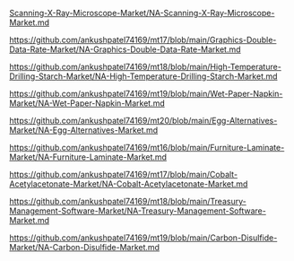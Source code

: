 <p><a href="Scanning-X-Ray-Microscope-Market/NA-Scanning-X-Ray-Microscope-Market.md">Scanning-X-Ray-Microscope-Market/NA-Scanning-X-Ray-Microscope-Market.md</a></p><p><a href="https://github.com/ankushpatel74169/mt17/blob/main/Graphics-Double-Data-Rate-Market/NA-Graphics-Double-Data-Rate-Market.md">https://github.com/ankushpatel74169/mt17/blob/main/Graphics-Double-Data-Rate-Market/NA-Graphics-Double-Data-Rate-Market.md</a></p><p><a href="https://github.com/ankushpatel74169/mt18/blob/main/High-Temperature-Drilling-Starch-Market/NA-High-Temperature-Drilling-Starch-Market.md">https://github.com/ankushpatel74169/mt18/blob/main/High-Temperature-Drilling-Starch-Market/NA-High-Temperature-Drilling-Starch-Market.md</a></p><p><a href="https://github.com/ankushpatel74169/mt19/blob/main/Wet-Paper-Napkin-Market/NA-Wet-Paper-Napkin-Market.md">https://github.com/ankushpatel74169/mt19/blob/main/Wet-Paper-Napkin-Market/NA-Wet-Paper-Napkin-Market.md</a></p><p><a href="https://github.com/ankushpatel74169/mt20/blob/main/Egg-Alternatives-Market/NA-Egg-Alternatives-Market.md">https://github.com/ankushpatel74169/mt20/blob/main/Egg-Alternatives-Market/NA-Egg-Alternatives-Market.md</a></p><p><a href="https://github.com/ankushpatel74169/mt16/blob/main/Furniture-Laminate-Market/NA-Furniture-Laminate-Market.md">https://github.com/ankushpatel74169/mt16/blob/main/Furniture-Laminate-Market/NA-Furniture-Laminate-Market.md</a></p><p><a href="https://github.com/ankushpatel74169/mt17/blob/main/Cobalt-Acetylacetonate-Market/NA-Cobalt-Acetylacetonate-Market.md">https://github.com/ankushpatel74169/mt17/blob/main/Cobalt-Acetylacetonate-Market/NA-Cobalt-Acetylacetonate-Market.md</a></p><p><a href="https://github.com/ankushpatel74169/mt18/blob/main/Treasury-Management-Software-Market/NA-Treasury-Management-Software-Market.md">https://github.com/ankushpatel74169/mt18/blob/main/Treasury-Management-Software-Market/NA-Treasury-Management-Software-Market.md</a></p><p><a href="https://github.com/ankushpatel74169/mt19/blob/main/Carbon-Disulfide-Market/NA-Carbon-Disulfide-Market.md">https://github.com/ankushpatel74169/mt19/blob/main/Carbon-Disulfide-Market/NA-Carbon-Disulfide-Market.md</a></p>
